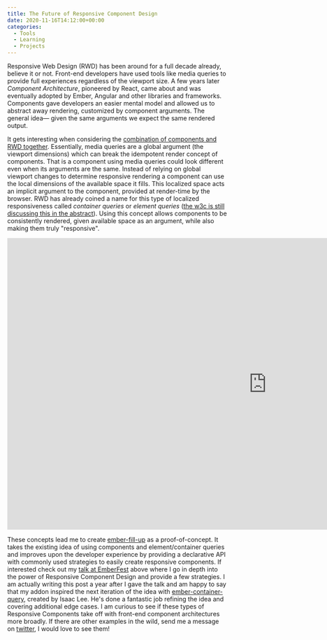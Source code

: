 ```yaml
---
title: The Future of Responsive Component Design
date: 2020-11-16T14:12:00+00:00
categories:
  - Tools
  - Learning
  - Projects
---
```


Responsive Web Design (RWD) has been around for a full decade already, believe it or not. Front-end developers have used tools like media queries to provide full experiences regardless of the viewport size. A few years later _Component Architecture_, pioneered by React, came about and was eventually adopted by Ember, Angular and other libraries and frameworks. Components gave developers an easier mental model and allowed us to abstract away rendering, customized by component arguments. The general idea— given the same arguments we expect the same rendered output.

It gets interesting when considering the [combination of components and RWD together](https://philipwalton.com/articles/responsive-components-a-solution-to-the-container-queries-problem/). Essentially, media queries are a global argument (the viewport dimensions) which can break the idempotent render concept of components. That is a component using media queries could look different even when its arguments are the same. Instead of relying on global viewport changes to determine responsive rendering a component can use the local dimensions of the available space it fills. This localized space acts an implicit argument to the component, provided at render-time by the browser. RWD has already coined a name for this type of localized responsiveness called _container queries_ or _element queries_ ([the w3c is still](https://github.com/WICG/container-queries/issues/12) [discussing this in the abstract](https://wicg.github.io/container-queries/)). Using this concept allows components to be consistently rendered, given available space as an argument, while also making them truly "responsive".

<iframe width="1186" height="667" src="https://www.youtube.com/embed/RIdjk9_RSBY" frameborder="0" allow="accelerometer; autoplay; clipboard-write; encrypted-media; gyroscope; picture-in-picture" allowfullscreen></iframe>

These concepts lead me to create [ember-fill-up](https://github.com/chadian/ember-fill-up) as a proof-of-concept. It takes the existing idea of using components and element/container queries and improves upon the developer experience by providing a declarative API with commonly used strategies to easily create responsive components. If interested check out my [talk at EmberFest](https://www.youtube.com/watch?v=RIdjk9_RSBY) above where I go in depth into the power of Responsive Component Design and provide a few strategies. I am actually writing this post a year after I gave the talk and am happy to say that my addon inspired the next iteration of the idea with [ember-container-query](https://github.com/ijlee2/ember-container-query), created by Isaac Lee. He's done a fantastic job refining the idea and covering additional edge cases. I am curious to see if these types of Responsive Components take off with front-end component architectures more broadly. If there are other examples in the wild, send me a message on [twitter](https://twitter.com/chadian), I would love to see them!
